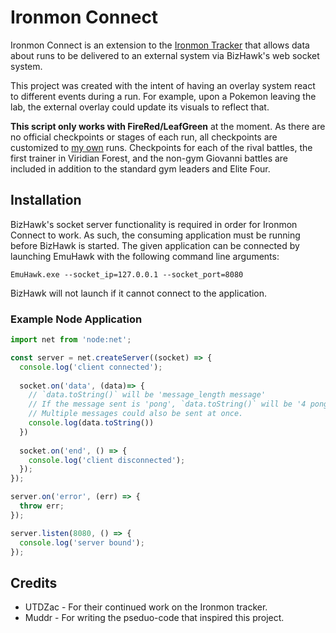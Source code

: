 # Ironmon Connect

Ironmon Connect is an extension to the [Ironmon Tracker](https://github.com/besteon/Ironmon-Tracker/tree/main) that allows data about runs to be delivered to an external system via BizHawk's web socket system.

This project was created with the intent of having an overlay system react to different events during a run. For example, upon a Pokemon leaving the lab, the external overlay could update its visuals to reflect that.

**This script only works with FireRed/LeafGreen** at the moment. As there are no official checkpoints or stages of each run, all checkpoints are customized to [my own](https://twitch.tv/avalonstar) runs. Checkpoints for each of the rival battles, the first trainer in Viridian Forest, and the non-gym Giovanni battles are included in addition to the standard gym leaders and Elite Four.

## Installation

BizHawk's socket server functionality is required in order for Ironmon Connect to work. As such, the consuming application must be running before BizHawk is started. The given application can be connected by launching EmuHawk with the following command line arguments:

```shell
EmuHawk.exe --socket_ip=127.0.0.1 --socket_port=8080
```

BizHawk will not launch if it cannot connect to the application.

### Example Node Application

```javascript
import net from 'node:net';

const server = net.createServer((socket) => {
  console.log('client connected');
  
  socket.on('data', (data)=> {
    // `data.toString()` will be 'message_length message'
    // If the message sent is 'pong', `data.toString()` will be '4 pong'.
    // Multiple messages could also be sent at once.
    console.log(data.toString())
  })
   
  socket.on('end', () => {
    console.log('client disconnected');
  });
});

server.on('error', (err) => {
  throw err;
});

server.listen(8080, () => {
  console.log('server bound');
});
```



## Credits

* UTDZac - For their continued work on the Ironmon tracker.
* Muddr - For writing the pseduo-code that inspired this project.
